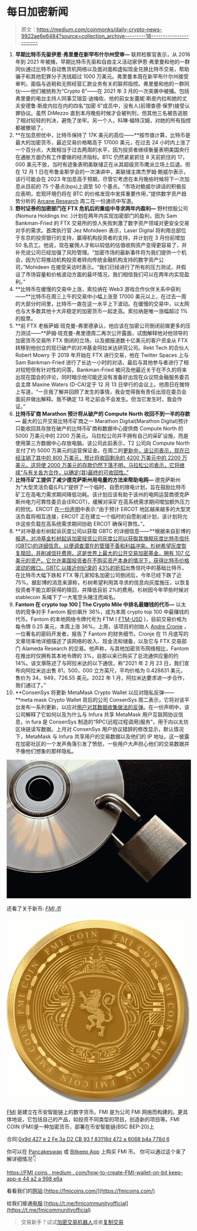 # 每日加密新闻

> 原文：<https://medium.com/coinmonks/daily-crypto-news-9922ae6e6484?source=collection_archive---------18----------------------->

1.  **早期比特币先驱伊恩·弗里曼在新罕布什尔州受审—** 联邦检察官表示，从 2016 年到 2021 年被捕，早期比特币先驱和自由主义活动家伊恩·弗里曼和他的一群同伙通过比特币自动售货机网络以及面对面和虚拟现金兑换比特币交易，帮助骗子和其他犯罪分子洗钱超过 1000 万美元。弗里曼本周在新罕布什尔州接受审判，面临与逃税和无照经营汇款业务有关的联邦指控。弗里曼和他的一群同伙——他们被统称为“Crypto 6”——在 2021 年 3 月的一次突袭中被捕。包括弗里曼的电台主持人同事艾瑞亚·迪梅佐、他的前女友蕾妮·斯皮内拉和她的丈夫安德鲁·斯皮内拉在内的四名“加密 6”成员中，没有人(前理查德·保罗)接受认罪协议。虽然 DiMezzo 直到本月晚些时候才会被判刑，但其他三名被告逃脱了相对较轻的判决，避免了坐牢。另一个人，科琳·福特汉姆，对她的所有指控都被撤销了。
2.  **在加息担忧中，比特币保持了 17K 美元的高位——**按市值计算，比特币是最大的加密货币，最近交易价格略高于 17000 美元，在过去 24 小时内上涨了一个百分点，大致相当于过去两周的水平，因为投资者继续衡量表明美国央行在通胀方面仍有工作要做的经济指标。BTC 仍然紧紧抓住 8 天前抓住的 17，000 美元不放，当时有迹象表明美联储正在从其超级货币鹰派立场上后退。但在 12 月 1 日在布鲁金斯学会的一次演讲中，美联储主席杰罗姆·鲍威尔表示，该行可能会在 2023 年加息高于预期，尽管它考虑在本月晚些时候将下一次加息从目前的 75 个基点(bps)上调至 50 个基点。“市场对鲍威尔讲话的积极反应表明，宏观环境仍将在 BTC 的价格发现中发挥重要作用，”提供数字资产趋势分析的 [Arcane Research](https://arcane.no/research) 周二在一份通讯中写道。
3.  **野村证券的加密部门在 FTX 危机后的重组中寻求两年内盈利—** 野村控股公司(Nomura Holdings Inc .)计划在两年内实现加密部门的盈利，因为 Sam Bankman-Fried 的 FTX 交易所的惊人失败刺激了数字资产领域对更安全交易对手的需求。首席执行官 Jez Mohideen 表示，Laser Digital 将利用总部位于东京的投资银行的支持，赢得机构投资者的支持，并计划在 3 月份前增加 50 名员工。他说，现在雇佣人才和以较低的估值收购资产变得更容易了，并补充说公司已经加强了风险管理。“加密市场的最新事件将为我们提供一个机会，因为它将推动机构投资者转向传统金融机构支持的数字资产公司，”Mohideen 在接受采访时表示。“我们已经进行了所有的压力测试，并假设了市场容量和价格波动方面的最坏情况，我们相信我们可以在两年内实现盈利。”
4.  **比特币在缓慢的交易中上涨，索拉纳在 Web3 游戏合作伙伴关系中获利——**比特币在周三上午的交易中小幅上涨至 17000 美元以上，在过去一周的大部分时间里，比特币一直在这一水平上下波动。在缓慢的交易中，以太网也与大多数其他十大非稳定的加密货币一起走高。索拉纳是唯一涨幅超过 1%的股票。
5.  **前 FTX 老板萨姆·班克曼-弗里德承认，他应该在加密公司倒闭前做更多的压力测试——**萨姆·班克曼-弗里德周二再次公开露面，试图解释他对他领导的加密货币交易所 FTX 倒闭的立场，以及据报道数十亿美元的客户资金从 FTX 转移到他创立的现已破产的对冲基金阿拉米达研究公司。Rekt Tech 的合伙人 Robert Mowry 于 2019 年开始在 FTX 进行交易，他在 Twitter Spaces 上与 Sam Bankman-Fried 进行了长达一小时的对话，最后与其他参与者进行了相对较短但有针对性的问答。Bankman-Fried 被问及他最近关于在不久的将来出现在国会的评论，同时暗示他可能还没有准备好出现在众议院金融服务委员会主席 Maxine Waters (D-CA)定于 12 月 13 日举行的会议上。他周日在推特上写道，“一旦我了解并回顾了发生的事情，我会觉得我有责任出现在委员会面前并做出解释。我不确定 13 号之前会不会发生。但当它发生时，我会作证。”
6.  **比特币矿商 Marathon 预计将从破产的 Compute North 收回不到一半的存款—** 最大的公开交易比特币矿商之一 Marathon Digital(Marathon Digital)预计只能收回其存放在破产的比特币矿商和数据中心提供商 Compute North 的 5000 万美元中的 2200 万美元。马拉松公司并不拥有自己的采矿设施，而是使用第三方数据中心存放电脑。该公司此前表示，T2 公司向 Compute North 支付了约 5000 万美元的运营保证金。在周二的[更新中，该公司表示，现在已经注销了其中的 800 万美元，预计将收回剩余的 4200 万美元中的 2200 万美元。这将使 2000 万美元的存款仍然下落不明，马拉松公司表示，它将继续“与有关各方合作，以确定(其)最终的可收回性。”](https://ir.marathondh.com/news-events/press-releases/detail/1298/marathon-digital-holdings-announces-bitcoin-production-and)
7.  **比特币矿工提供了减少德克萨斯州用电量的方法来帮助电网—** 德克萨斯州为“大型灵活负载(LFL)”提供了一个临时、自愿的限电计划，旨在鼓励比特币矿工在高电力需求期间降低功耗。该计划应该有助于该州的电网运营商德克萨斯州电力可靠性委员会(ERCOT)，缓解对采矿在高系统需求期间增加额外压力的担忧。ERCOT [在一份声明](https://www.ercot.com/services/comm/mkt_notices/M-A120622-01)中表示:“由于预计 ERCOT 地区越来越多的大型灵活负载将相互连接，ERCOT 正在建立一个临时的自愿削减计划，该计划将允许这些负载在高系统需求期间协助 ERCOT 确保可靠性。”。
8.  **对冲基金杉树起诉灰度公司以获取 GBTC 的详细信息——**根据来自彭博的[报道，对冲基金杉树起诉加密投资公司灰度公司以获取其旗舰灰度比特币信托(GBTC)的详细信息，以便调查潜在的管理不善和利益冲突。杉树希望灰度恢复赎回，并削减信托费用，这是世界上最大的公开交易加密基金，拥有 107 亿美元的资产。它允许美国投资者在不购买资产本身的情况下，获得比特币价格波动的敞口。GBTC 以接近创纪录的](https://www.bloomberg.com/news/articles/2022-12-06/hedge-fund-sues-grayscale-for-details-on-battered-bitcoin-trust) [43%的折扣](https://ycharts.com/companies/GBTC/discount_or_premium_to_nav)出售信托中的基础比特币，在比特币大幅下跌和 FTX 等几家知名加密公司倒闭后，今年已经下跌了近 75%。据彭博的消息来源称，杉树希望利用其寻求的信息向灰度施压，以恢复投资者不能立即获得的赎回，并降低目前 2%的费用。杉树因今年早些时候对 stablecoin 系绳下了一大笔空头赌注而闻名。
9.  **Fantom 在 crypto top 100 | The Crypto Mile 中排名最赚钱的代币—** 以太坊的竞争对手 Fantom 股价飙升 36%，成为本周 crypto top 100 中最赚钱的代币。Fantom 的本地网络令牌代号为 FTM ( [FTM-USD](https://finance.yahoo.com/quote/FTM-USD/) )，目前交易价格为每令牌 0.25 美元，本周上涨 36%。上周，该项目的创始人 [Andre Cronje](https://andrecronje.medium.com/fantom-an-inside-financial-peak-at-being-a-crypto-company-323d29fb5e81) ，一位著名的密码开发者，报告了 Fantom 的财务细节。Cronje 在 11 月底写的文章坦率地详细描述了该网络的收入、现金流和储备，以及它与 FTX 交易部门 Alameda Research 的交易。他声称，与其他加密货币网络相比，Fantom 在推出时仅拥有其本地令牌的 3%，自那以来已购买了总流通供应量的约 14%。该文章陈述了与阿拉米达的以下通信，称“2021 年 2 月 23 日，我们宣布向阿拉米达出售 81，500，000 立方英尺，平均价格为 0.428831 美元，售价为 34，949，726.55 美元。2022 年 1 月，阿拉米达要求进一步合作，我们通过了。”
10.  **ConsenSys 将更新 MetaMask Crypto Wallet 以应对隐私反弹——**meta mask Crypto Wallet 背后的公司 ConsenSys 周二表示，它将对该平台发布一系列更新，以应对[用户对其数据收集做法的反弹](https://www.coindesk.com/tech/2022/11/24/ethereum-software-firm-consensys-reveals-it-collects-user-data/)。在一份声明中，该公司解释了它如何以及为什么与 Infura 共享 MetaMask 用户互联网协议信息，in fura 是 ConsenSys 制造的“RPC(远程过程调用)服务”，用于向以太坊区块链读写数据。上月对 ConsenSys 用户协议措辞的修改显示，默认情况下，MetaMask 与 Infura 共享用户的交易数据以及他们的 IP 地址。这一披露在加密社区的一个发声角落引发了愤怒，一些用户大声担心他们的交易数据并不像他们想象的那样隐私。

![](img/9de7506bcc227c6ea0e2b60637c82bab.png)

还看了关于新币: [*FMI 币*](http://www.fmicoins.com/)

![](img/c285d57b61a64bc7a81e829c5c3f8e29.png)

[FMI](http://www.fmicoins.com/) 是建立在币安智能链上的数字货币。FMI 是为公司 FMI 网络而构建的。更具体地说，它包括自己的产品，如投资不同类型的项目，创造新的项目等。FMI COIN (FMI)是一种加密货币，部署在币安智能链(BSC BEP-20)上

合同:[0x9d 427 e 2 Fe 3a D2 CB 93 f 83118d 472 a 6068 b4a 778d 6](https://bscscan.com/token/0x9d427E2fe3ad2Cb93F83118d472A6068B4a778D6)

你可以在 [Pancakeswap](https://pancakeswap.finance/) 或 [Bitkeep App](https://bitkeep.com/download) 上购买 FMI 币。
你可以通过这个来了解详细情况👇

[https://FMI coins . medium . com/how-to-create-FMI-wallet-on-bit keep-app-e 44 a2 a 998 e6a](https://fmicoins.medium.com/how-to-create-fmi-wallet-on-bitkeep-app-e44a2a998e6a)

看看我们的[网站](http://www.fmicoins.com/):[https://fmicoins.com/](https://fmicoins.com/)

给我们接通[电报](https://t.me/fmicommunityofficial):[https://t.me/fmicommunityofficial](https://t.me/fmicommunityofficial)

> 交易新手？试试[加密交易机器人](/coinmonks/crypto-trading-bot-c2ffce8acb2a)或者[复制交易](/coinmonks/top-10-crypto-copy-trading-platforms-for-beginners-d0c37c7d698c)
